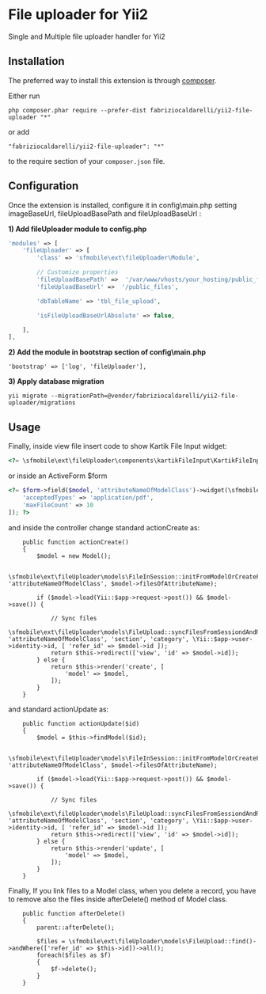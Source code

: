File uploader for Yii2
======================

Single and Multiple file uploader handler for Yii2

Installation
------------

The preferred way to install this extension is through [composer](http://getcomposer.org/download/).

Either run

```
php composer.phar require --prefer-dist fabriziocaldarelli/yii2-file-uploader "*"
```

or add

```
"fabriziocaldarelli/yii2-file-uploader": "*"
```

to the require section of your `composer.json` file.


Configuration
-----

Once the extension is installed, configure it in config\main.php setting imageBaseUrl, fileUploadBasePath and fileUploadBaseUrl :

**1) Add fileUploader module to config.php**
```php
'modules' => [
    'fileUploader' => [
        'class' => 'sfmobile\ext\fileUploader\Module',

        // Customize properties
        'fileUploadBasePath' =>  '/var/www/vhosts/your_hosting/public_files',
        'fileUploadBaseUrl' =>  '/public_files',

        'dbTableName' => 'tbl_file_upload',

        'isFileUploadBaseUrlAbsolute' => false,

    ],
],
```

**2) Add the module in bootstrap section of config\main.php**

```
'bootstrap' => ['log', 'fileUploader'],
```

**3) Apply database migration**

```
yii migrate --migrationPath=@vendor/fabriziocaldarelli/yii2-file-uploader/migrations
```

Usage
-----

Finally, inside view file insert code to show Kartik File Input widget:

```php
<?= \sfmobile\ext\fileUploader\components\kartikFileInput\KartikFileInput::widget(['model' => $model,  'attribute' => 'attributeNameOfModelClass', 'acceptedTypes' => 'application/pdf', 'maxFileCount' => 10]); ?>
```

or inside an ActiveForm $form

```php
<?= $form->field($model, 'attributeNameOfModelClass')->widget(\sfmobile\ext\fileUploader\components\kartikFileInput\KartikFileInput::className(), [
    'acceptedTypes' => 'application/pdf',
    'maxFileCount' => 10
]); ?>
```


and inside the controller change standard actionCreate as:

```
    public function actionCreate()
    {
        $model = new Model();

        \sfmobile\ext\fileUploader\models\FileInSession::initFromModelOrCreateFromForm('nameOfModelClass', 'attributeNameOfModelClass', $model->filesOfAttributeName);

        if ($model->load(Yii::$app->request->post()) && $model->save()) {

            // Sync files
            \sfmobile\ext\fileUploader\models\FileUpload::syncFilesFromSessiondAndRemoveFromSession('nameOfModelClass', 'attributeNameOfModelClass', 'section', 'category', \Yii::$app->user->identity->id, [ 'refer_id' => $model->id ]);
            return $this->redirect(['view', 'id' => $model->id]);
        } else {
            return $this->render('create', [
                'model' => $model,
            ]);
        }
    }
```

and standard actionUpdate as:

```
    public function actionUpdate($id)
    {
        $model = $this->findModel($id);

        \sfmobile\ext\fileUploader\models\FileInSession::initFromModelOrCreateFromForm('nameOfModelClass', 'attributeNameOfModelClass', $model->filesOfAttributeName);

        if ($model->load(Yii::$app->request->post()) && $model->save()) {

            // Sync files
            \sfmobile\ext\fileUploader\models\FileUpload::syncFilesFromSessiondAndRemoveFromSession('nameOfModelClass', 'attributeNameOfModelClass', 'section', 'category', \Yii::$app->user->identity->id, [ 'refer_id' => $model->id ]);
            return $this->redirect(['view', 'id' => $model->id]);
        } else {
            return $this->render('update', [
                'model' => $model,
            ]);
        }
    }
```

Finally, If you link files to a Model class, when you delete a record, you have to remove also the files inside afterDelete() method of Model class.

```
    public function afterDelete()
    {
        parent::afterDelete();

        $files = \sfmobile\ext\fileUploader\models\FileUpload::find()->andWhere(['refer_id' => $this->id])->all();
        foreach($files as $f)
        {
            $f->delete();
        }
    }
```
